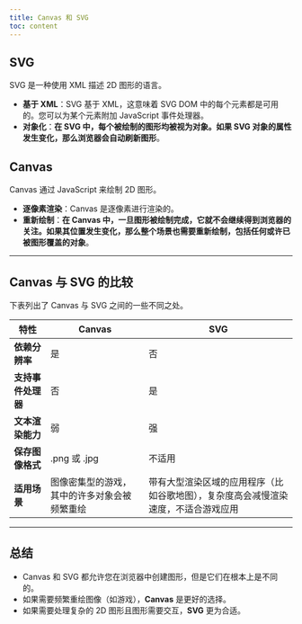```yaml
---
title: Canvas 和 SVG
toc: content
---
```


## SVG

SVG 是一种使用 XML 描述 2D 图形的语言。

- **基于 XML**：SVG 基于 XML，这意味着 SVG DOM 中的每个元素都是可用的。您可以为某个元素附加 JavaScript 事件处理器。
- **对象化**：**在 SVG 中，每个被绘制的图形均被视为对象。如果 SVG 对象的属性发生变化，那么浏览器会自动刷新图形**。

## Canvas

Canvas 通过 JavaScript 来绘制 2D 图形。

- **逐像素渲染**：Canvas 是逐像素进行渲染的。
- **重新绘制**：**在 Canvas 中，一旦图形被绘制完成，它就不会继续得到浏览器的关注。如果其位置发生变化，那么整个场景也需要重新绘制，包括任何或许已被图形覆盖的对象**。

---

## Canvas 与 SVG 的比较

下表列出了 Canvas 与 SVG 之间的一些不同之处。

| 特性               | Canvas                                       | SVG                                                                                |
| ------------------ | -------------------------------------------- | ---------------------------------------------------------------------------------- |
| **依赖分辨率**     | 是                                           | 否                                                                                 |
| **支持事件处理器** | 否                                           | 是                                                                                 |
| **文本渲染能力**   | 弱                                           | 强                                                                                 |
| **保存图像格式**   | .png 或 .jpg                                 | 不适用                                                                             |
| **适用场景**       | 图像密集型的游戏，其中的许多对象会被频繁重绘 | 带有大型渲染区域的应用程序（比如谷歌地图），复杂度高会减慢渲染速度，不适合游戏应用 |

---

## 总结

- Canvas 和 SVG 都允许您在浏览器中创建图形，但是它们在根本上是不同的。
- 如果需要频繁重绘图像（如游戏），**Canvas** 是更好的选择。
- 如果需要处理复杂的 2D 图形且图形需要交互，**SVG** 更为合适。
